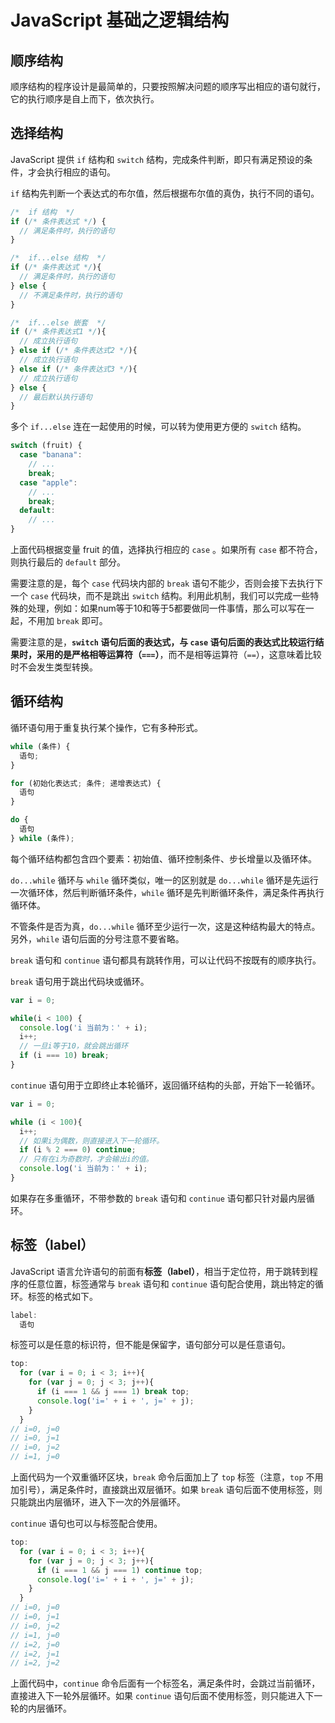 # JavaScript 基础之逻辑结构

## 顺序结构

顺序结构的程序设计是最简单的，只要按照解决问题的顺序写出相应的语句就行，它的执行顺序是自上而下，依次执行。

## 选择结构

JavaScript 提供 `if` 结构和 `switch` 结构，完成条件判断，即只有满足预设的条件，才会执行相应的语句。

`if` 结构先判断一个表达式的布尔值，然后根据布尔值的真伪，执行不同的语句。

```javascript
/*  if 结构  */
if (/* 条件表达式 */) {
  // 满足条件时，执行的语句
}

/*  if...else 结构  */
if (/* 条件表达式 */){
  // 满足条件时，执行的语句
} else {
  // 不满足条件时，执行的语句
}

/*  if...else 嵌套  */
if (/* 条件表达式1 */){
  // 成立执行语句
} else if (/* 条件表达式2 */){
  // 成立执行语句
} else if (/* 条件表达式3 */){
  // 成立执行语句
} else {
  // 最后默认执行语句
}
```

多个 `if...else` 连在一起使用的时候，可以转为使用更方便的 `switch` 结构。

```javascript
switch (fruit) {
  case "banana":
    // ...
    break;
  case "apple":
    // ...
    break;
  default:
    // ...
}
```

上面代码根据变量 fruit 的值，选择执行相应的 `case` 。如果所有 `case` 都不符合，则执行最后的 `default` 部分。

需要注意的是，每个 `case` 代码块内部的 `break` 语句不能少，否则会接下去执行下一个 `case` 代码块，而不是跳出 `switch` 结构。利用此机制，我们可以完成一些特殊的处理，例如：如果num等于10和等于5都要做同一件事情，那么可以写在一起，不用加 `break` 即可。

需要注意的是，**`switch` 语句后面的表达式，与 `case` 语句后面的表达式比较运行结果时，采用的是严格相等运算符（`===`）**，而不是相等运算符（`==`），这意味着比较时不会发生类型转换。

## 循环结构

循环语句用于重复执行某个操作，它有多种形式。

```javascript
while (条件) {
  语句;
}

for (初始化表达式; 条件; 递增表达式) {
  语句
}

do {
  语句
} while (条件);
```

每个循环结构都包含四个要素：初始值、循环控制条件、步长增量以及循环体。

`do...while` 循环与 `while` 循环类似，唯一的区别就是 `do...while` 循环是先运行一次循环体，然后判断循环条件，`while` 循环是先判断循环条件，满足条件再执行循环体。

不管条件是否为真，`do...while` 循环至少运行一次，这是这种结构最大的特点。另外，`while` 语句后面的分号注意不要省略。

`break` 语句和 `continue` 语句都具有跳转作用，可以让代码不按既有的顺序执行。

`break` 语句用于跳出代码块或循环。

```javascript
var i = 0;

while(i < 100) {
  console.log('i 当前为：' + i);
  i++;
  // 一旦i等于10，就会跳出循环
  if (i === 10) break;
}
```

`continue` 语句用于立即终止本轮循环，返回循环结构的头部，开始下一轮循环。

```javascript
var i = 0;

while (i < 100){
  i++;
  // 如果i为偶数，则直接进入下一轮循环。
  if (i % 2 === 0) continue;
  // 只有在i为奇数时，才会输出i的值。
  console.log('i 当前为：' + i);
}
```

如果存在多重循环，不带参数的 `break` 语句和 `continue` 语句都只针对最内层循环。

## 标签（label）

JavaScript 语言允许语句的前面有**标签（label）**，相当于定位符，用于跳转到程序的任意位置，标签通常与 `break` 语句和 `continue` 语句配合使用，跳出特定的循环。标签的格式如下。

```javascript
label:
  语句
```

标签可以是任意的标识符，但不能是保留字，语句部分可以是任意语句。

```javascript
top:
  for (var i = 0; i < 3; i++){
    for (var j = 0; j < 3; j++){
      if (i === 1 && j === 1) break top;
      console.log('i=' + i + ', j=' + j);
    }
  }
// i=0, j=0
// i=0, j=1
// i=0, j=2
// i=1, j=0
```

上面代码为一个双重循环区块，`break` 命令后面加上了 `top` 标签（注意，`top` 不用加引号），满足条件时，直接跳出双层循环。如果 `break` 语句后面不使用标签，则只能跳出内层循环，进入下一次的外层循环。

`continue` 语句也可以与标签配合使用。

```javascript
top:
  for (var i = 0; i < 3; i++){
    for (var j = 0; j < 3; j++){
      if (i === 1 && j === 1) continue top;
      console.log('i=' + i + ', j=' + j);
    }
  }
// i=0, j=0
// i=0, j=1
// i=0, j=2
// i=1, j=0
// i=2, j=0
// i=2, j=1
// i=2, j=2
```

上面代码中，`continue` 命令后面有一个标签名，满足条件时，会跳过当前循环，直接进入下一轮外层循环。如果 `continue` 语句后面不使用标签，则只能进入下一轮的内层循环。